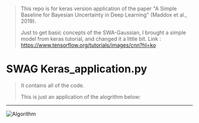 > This repo is for keras version application of the paper "A Simple Baseline for Bayesian Uncertainty in Deep Learning" (Maddox et al., 2019).
> 
> Just to get basic concepts of the SWA-Gaussian, I brought a simple model from keras tutorial, and changed it a little bit.
> Link : https://www.tensorflow.org/tutorials/images/cnn?hl=ko


# SWAG Keras_application.py
> It contains all of the code.
> 
> This is just an application of the alogrithm below:

***
![Algorithm](https://user-images.githubusercontent.com/35181972/132224229-ec62c1fa-8ac5-4a1a-a94d-de31ba3dfcc5.JPG)

